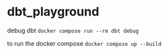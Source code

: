 # dbt_playground

debug dbt
`docker compose run --rm dbt debug`

to run the docker compose
`docker compose up --build`